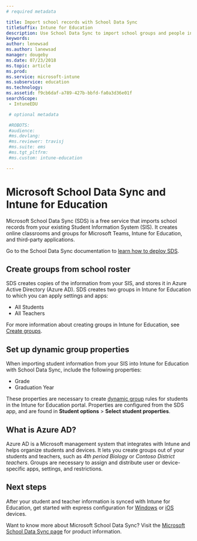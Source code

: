 ```yaml
---
# required metadata

title: Import school records with School Data Sync
titleSuffix: Intune for Education
description: Use School Data Sync to import school groups and people into Azure AD.
keywords:
author: lenewsad
ms.author: lanewsad
manager: dougeby
ms.date: 07/23/2018
ms.topic: article
ms.prod:
ms.service: microsoft-intune
ms.subservice: education
ms.technology:
ms.assetid: f9cb6daf-a789-427b-bbfd-fa0a3d36e01f
searchScope:
 - IntuneEDU

 # optional metadata

 #ROBOTS:
 #audience:
 #ms.devlang:
 #ms.reviewer: travisj
 #ms.suite: ems
 #ms.tgt_pltfrm:
 #ms.custom: intune-education

---
```


# Microsoft School Data Sync and Intune for Education

Microsoft School Data Sync (SDS) is a free service that imports school records from your existing Student Information System (SIS). It creates online classrooms and groups for Microsoft Teams, Intune for Education, and third-party applications.  

Go to the School Data Sync documentation to [learn how to deploy SDS](https://support.office.com/article/Overview-of-School-Data-Sync-and-Classroom-f3d1147b-4ade-4905-8518-508e729f2e91). 

## Create groups from school roster
SDS creates copies of the information from your SIS, and stores it in Azure Active Directory (Azure AD). SDS creates two groups in Intune for Education to which you can apply settings and apps:

* All Students
* All Teachers

For more information about creating groups in Intune for Education, see [Create groups](create-groups.md).  

## Set up dynamic group properties
When importing student information from your SIS into Intune for Education with School Data Sync, include the following properties:
*  Grade 
*  Graduation Year  

These properties are necessary to create [dynamic group](create-groups.md#dynamic-groups) rules for students in the Intune for Education portal.  Properties are configured from the SDS app, and are found in  __Student options__ > __Select student properties__.

## What is Azure AD?
Azure AD is a Microsoft management system that integrates with Intune and helps organize students and devices. It lets you create groups out of your students and teachers, such as *4th period Biology* or *Contoso District teachers*. Groups are necessary to assign and distribute user or device-specific apps, settings, and restrictions.

## Next steps   
After your student and teacher information is synced with Intune for Education, get started with express configuration for [Windows](edu-express-config-settings-windows.md) or [iOS](edu-express-config-settings-ios.md) devices.  

Want to know more about Microsoft School Data Sync? Visit the [Microsoft School Data Sync page](https://sds.microsoft.com) for product information. 
